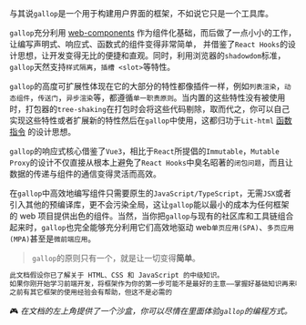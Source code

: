 与其说`gallop`是一个用于构建用户界面的框架，不如说它只是一个工具库。

`gallop`充分利用 [web-components](https://developer.mozilla.org/docs/Web/Web_Components) 作为组件化基础，而后做了一点小小的工作，让编写声明式、响应式、函数式的组件变得非常简单， 并借鉴了`React Hooks`的设计思想，让开发变得无比的便捷和直观。同时，利用浏览器的`shadowdom`标准，`gallop`天然支持`样式隔离`，`插槽 <slot>`等特性。

`gallop`的高度可扩展性体现在它的大部分的特性都像插件一样，例如`列表渲染`，`动态组件`，`传送门`，`异步渲染`等，都遵循`单一职责原则`。当内置的这些特性没有被使用时，打包器的`tree-shaking`在打包时会将这些代码剔除，取而代之，你可以自己实现这些特性或者扩展新的特性然后在`gallop`中使用，这都归功于`Lit-html` [函数指令](/#) 的设计思想。

`gallop`的响应式核心借鉴了`Vue3`，相比于`React`所提倡的`Immutable`，`Mutable Proxy`的设计不仅直接从根本上避免了`React Hooks`中臭名昭著的`闭包问题`，而且让数据的传递与组件的通信变得灵活而高效。

在`gallop`中高效地编写组件只需要原生的`JavaScript/TypeScript`，无需`JSX`或者引入其他的预编译库，更不会污染全局，这让`gallop`能以最小的成本为任何框架的 web 项目提供出色的组件。当然，当你把`gallop`与现有的社区库和工具链组合起来时，`gallop`也完全能够充分利用它们高效地驱动 web`单页应用(SPA)`、`多页应用(MPA)`甚至是`微前端应用`。

> `gallop`的原则只有一个，就是让一切变得**简单**。

```html
此文档假设你已了解关于 HTML、CSS 和 JavaScript 的中级知识。
如果你刚开始学习前端开发，将框架作为你的第一步可能不是最好的主意——掌握好基础知识再来吧！
之前有其它框架的使用经验会有帮助，但这不是必需的
```

🎮 _在文档的左上角提供了一个沙盒，你可以尽情在里面体验`gallop`的编程方式。_
